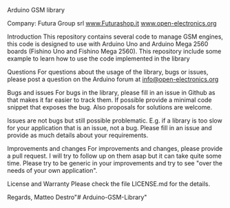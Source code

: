 Arduino GSM library

Company:    Futura Group srl
			www.Futurashop.it
  			www.open-electronics.org
 
Introduction
This repository contains several code to manage GSM engines, this code is designed to use with Arduino Uno and Arduino Mega 2560 boards (Fishino Uno and Fishino Mega 2560).
This repository include some example to learn how to use the code implemented in the library

Questions
For questions about the usage of the library, bugs or issues, please post a question on the Arduino forum at info@open-electronics.org

Bugs and issues
For bugs in the library, please fill in an issue in Github as that makes it far easier to track them. 
If possible provide a minimal code snippet that exposes the bug. Also proposals for solutions are welcome.

Issues are not bugs but still possible problematic. E.g. if a library is too slow for your application that is
an issue, not a bug. Please fill in an issue and provide as much details about your requirements.

Improvements and changes
For improvements and changes, please provide a pull request. I will try to follow up on them asap but it can take
quite some time. Please try to be generic in your improvements and try to see "over the needs of your own application".

License and Warranty
Please check the file LICENSE.md for the details.

Regards, Matteo Destro"# Arduino-GSM-Library" 

